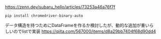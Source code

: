 

https://zenn.dev/subaru_hello/articles/73253a46a76f7f
```
pip install chromedriver-binary-auto
```
データ構造を持つためにDataFrameを作るか検討したが、動的な追加が重いらしいのでlistで実装
https://qiita.com/567000/items/d8a29bb7404f68d90dd4

